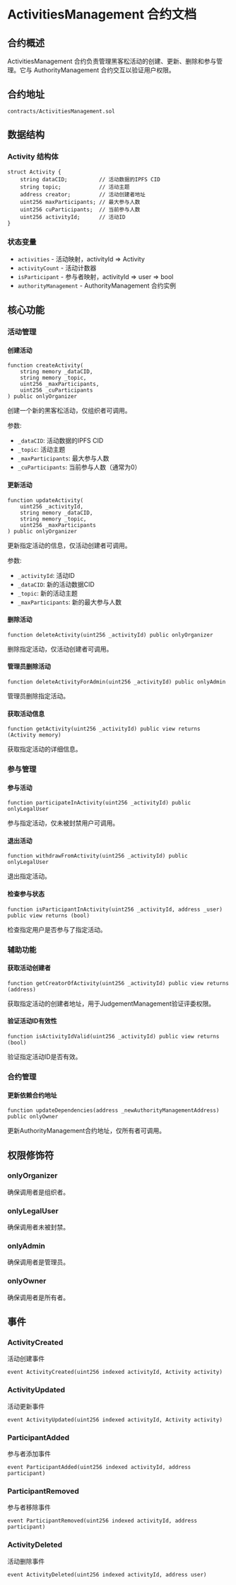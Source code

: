 # ActivitiesManagement 合约文档

## 合约概述

ActivitiesManagement 合约负责管理黑客松活动的创建、更新、删除和参与管理。它与 AuthorityManagement 合约交互以验证用户权限。

## 合约地址

`contracts/ActivitiesManagement.sol`

## 数据结构

### Activity 结构体
```solidity
struct Activity {
    string dataCID;          // 活动数据的IPFS CID
    string topic;            // 活动主题
    address creator;         // 活动创建者地址
    uint256 maxParticipants; // 最大参与人数
    uint256 cuParticipants;  // 当前参与人数
    uint256 activityId;      // 活动ID
}
```

### 状态变量

- `activities` - 活动映射，activityId => Activity
- `activityCount` - 活动计数器
- `isParticipant` - 参与者映射，activityId => user => bool
- `authorityManagement` - AuthorityManagement 合约实例

## 核心功能

### 活动管理

#### 创建活动
```solidity
function createActivity(
    string memory _dataCID,
    string memory _topic,
    uint256 _maxParticipants,
    uint256 _cuParticipants
) public onlyOrganizer
```
创建一个新的黑客松活动，仅组织者可调用。

参数:
- `_dataCID`: 活动数据的IPFS CID
- `_topic`: 活动主题
- `_maxParticipants`: 最大参与人数
- `_cuParticipants`: 当前参与人数（通常为0）

#### 更新活动
```solidity
function updateActivity(
    uint256 _activityId,
    string memory _dataCID,
    string memory _topic,
    uint256 _maxParticipants
) public onlyOrganizer
```
更新指定活动的信息，仅活动创建者可调用。

参数:
- `_activityId`: 活动ID
- `_dataCID`: 新的活动数据CID
- `_topic`: 新的活动主题
- `_maxParticipants`: 新的最大参与人数

#### 删除活动
```solidity
function deleteActivity(uint256 _activityId) public onlyOrganizer
```
删除指定活动，仅活动创建者可调用。

#### 管理员删除活动
```solidity
function deleteActivityForAdmin(uint256 _activityId) public onlyAdmin
```
管理员删除指定活动。

#### 获取活动信息
```solidity
function getActivity(uint256 _activityId) public view returns (Activity memory)
```
获取指定活动的详细信息。

### 参与管理

#### 参与活动
```solidity
function participateInActivity(uint256 _activityId) public onlyLegalUser
```
参与指定活动，仅未被封禁用户可调用。

#### 退出活动
```solidity
function withdrawFromActivity(uint256 _activityId) public onlyLegalUser
```
退出指定活动。

#### 检查参与状态
```solidity
function isParticipantInActivity(uint256 _activityId, address _user) public view returns (bool)
```
检查指定用户是否参与了指定活动。

### 辅助功能

#### 获取活动创建者
```solidity
function getCreatorOfActivity(uint256 _activityId) public view returns (address)
```
获取指定活动的创建者地址，用于JudgementManagement验证评委权限。

#### 验证活动ID有效性
```solidity
function isActivityIdValid(uint256 _activityId) public view returns (bool)
```
验证指定活动ID是否有效。

### 合约管理

#### 更新依赖合约地址
```solidity
function updateDependencies(address _newAuthorityManagementAddress) public onlyOwner
```
更新AuthorityManagement合约地址，仅所有者可调用。

## 权限修饰符

### onlyOrganizer
确保调用者是组织者。

### onlyLegalUser
确保调用者未被封禁。

### onlyAdmin
确保调用者是管理员。

### onlyOwner
确保调用者是所有者。

## 事件

### ActivityCreated
活动创建事件
```solidity
event ActivityCreated(uint256 indexed activityId, Activity activity)
```

### ActivityUpdated
活动更新事件
```solidity
event ActivityUpdated(uint256 indexed activityId, Activity activity)
```

### ParticipantAdded
参与者添加事件
```solidity
event ParticipantAdded(uint256 indexed activityId, address participant)
```

### ParticipantRemoved
参与者移除事件
```solidity
event ParticipantRemoved(uint256 indexed activityId, address participant)
```

### ActivityDeleted
活动删除事件
```solidity
event ActivityDeleted(uint256 indexed activityId, address user)
```